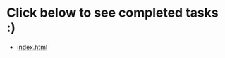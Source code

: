 <h1>Click below to see completed tasks :)</h1>
<ul>
  <li><a href="https://wya-m.github.io/practice">index.html</a></li>
</ul>
